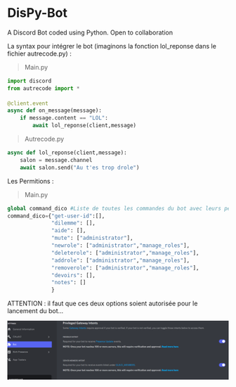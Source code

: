 # DisPy-Bot
A Discord Bot coded using Python. Open to collaboration

La syntax pour intégrer le bot (imaginons la fonction lol_reponse dans le fichier autrecode.py) :
> Main.py
```py
import discord
from autrecode import *

@client.event
async def on_message(message):
    if message.content == "LOL":
        await lol_reponse(client,message)
```
> Autrecode.py
```py
async def lol_reponse(client,message):
    salon = message.channel
    await salon.send("Au t'es trop drole")
```

Les Permitions :
> Main.py
````py
global command_dico #Liste de toutes les commandes du bot avec leurs permitions
command_dico={"get-user-id":[],
              "dilemme": [],
              "aide": [],
              "mute": ["administrator"],
              "newrole": ["administrator","manage_roles"],
              "deleterole": ["administrator","manage_roles"],
              "addrole": ["administrator","manage_roles"],
              "removerole": ["administrator","manage_roles"],
              "devoirs": [],
              "notes": []
              }
 ````

ATTENTION : il faut que ces deux options soient autorisée pour le lancement du bot...

<img src="presentation1.png">
